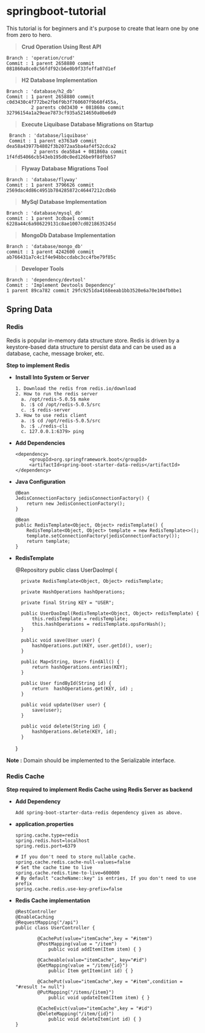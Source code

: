 # springboot-tutorial
This tutorial is for beginners and it's purpose to create that learn one by one from zero to hero.


> **Crud Operation Using Rest API**

    Branch : 'operation/crud' 
    Commit : 1 parent 2658880 commit 081860a8ce8c56fdf92cb6e0b9f33feffa07d1ef 
    
> **H2 Database Implementation**

    Branch : 'database/h2_db'
    Commit : 1 parent 2658880 commit c0d3430c4f772be2fb6f9b3f760607f9b60f455a,
             2 parents c0d3430 + 081860a commit 32796154a1a29eae7873cf935a5214650a0be6d9
             
> **Execute Liquibase Database Migrations on Startup**

     Branch : 'database/liquibase'
     Commit : 1 parent e3763a9 commit dea58a43977b4802f3b2072aa5ba4af4f52cdca2
              2 parents dea58a4 + 081860a commit 1f4fd54066cb543eb195d0c0ed126be9f8dfbb57
              
> **Flyway Database Migrations Tool**
    
    Branch : 'database/flyway'
    Commit : 1 parent 3796626 commit 2569dac4d86c4951b784285872c46447212cdb6b
              
> **MySql Database Implementation**

    Branch : 'database/mysql_db'
    commit : 1 parent 3cdbae1 commit 6228a44c6a986229131c8ae1007cd0218635245d
    
> **MongoDb Database Implementation**

    Branch : 'database/mongo_db'
    commit : 1 parent 4242600 commit ab766431a7c4c1f4e94bbccdabc3cc4fbe79f85c
    
> **Developer Tools**

    Branch : 'dependency/devtool'
    Commit : 'Implement Devtools Dependency'
    1 parent 89ca782 commit 29fc9251da4168eeab1bb3520e6a70e104fb0be1
    
## Spring Data

### Redis
Redis is popular in-memory data structure store. Redis is driven by a keystore-based data structure to persist data and 
can be used as a database, cache, message broker, etc.

**Step to implement Redis**

* **Install Into System or Server**

      1. Download the redis from redis.io/download
      2. How to run the redis server
        a. /opt/redis-5.0.5$ make
        b. :$ cd /opt/redis-5.0.5/src
        c. :$ redis-server
      3. How to use redis client
        a. :$ cd /opt/redis-5.0.5/src
        b. :$ ./redis-cli
        c. 127.0.0.1:6379> ping 
        
*  **Add Dependencies**

       <dependency>
            <groupId>org.springframework.boot</groupId>
            <artifactId>spring-boot-starter-data-redis</artifactId>
       </dependency>
       
* **Java Configuration**

      @Bean
      JedisConnectionFactory jedisConnectionFactory() {
          return new JedisConnectionFactory();
      }
       
      @Bean
      public RedisTemplate<Object, Object> redisTemplate() {
          RedisTemplate<Object, Object> template = new RedisTemplate<>();
          template.setConnectionFactory(jedisConnectionFactory());
          return template;
      }
      
* **RedisTemplate**

    @Repository
    public class UserDaoImpl {
    
        private RedisTemplate<Object, Object> redisTemplate;
    
        private HashOperations hashOperations;
    
        private final String KEY = "USER";
    
        public UserDaoImpl(RedisTemplate<Object, Object> redisTemplate) {
            this.redisTemplate = redisTemplate;
            this.hashOperations = redisTemplate.opsForHash();
        }

        public void save(User user) {
            hashOperations.put(KEY, user.getId(), user);
        }
    
        public Map<String, User> findAll() {
            return hashOperations.entries(KEY);
        }
    
        public User findById(String id) {
            return  hashOperations.get(KEY, id) ;
        }
    
        public void update(User user) {
            save(user);
        }
    
        public void delete(String id) {
            hashOperations.delete(KEY, id);
        }
    }
    
**Note :** Domain should be implemented to the Serializable interface.  

### Redis Cache

**Step required to implement Redis Cache using Redis Server as backend**

* **Add Dependency**

      Add spring-boot-starter-data-redis dependency given as above.
      
* **application.properties**

      spring.cache.type=redis
      spring.redis.host=localhost
      spring.redis.port=6379
      
      # If you don't need to store nullable cache. 
      spring.cache.redis.cache-null-values=false
      # Set the cache time to live
      spring.cache.redis.time-to-live=600000
      # By default "cacheName::key" is entries, If you don't need to use prefix
      spring.cache.redis.use-key-prefix=false
      
* **Redis Cache implementation**

      @RestController
      @EnableCaching
      @RequestMapping("/api")
      public class UserController { 
      
              @CachePut(value="itemCache",key = "#item")
              @PostMapping(value = "/item")
                  public void addItem(Item item) { }
                    
              @Cacheable(value="itemCache", key="#id")
              @GetMapping(value = "/item/{id}")
                  public Item getItem(int id) { }
                  
              @CachePut(value="itemCache",key = "#item",condition = "#result != null")
              @PutMapping("/items/{item}")
                  public void updateItem(Item item) { }
                  
              @CacheEvict(value="itemCache",key = "#id")
              @DeleteMapping("/item/{id}")
                  public void deleteItem(int id) { }        
      }
            
          
